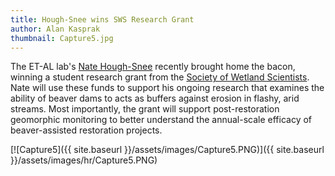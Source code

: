 ```yaml
---
title: Hough-Snee wins SWS Research Grant
author: Alan Kasprak
thumbnail: Capture5.jpg
---
```


The ET-AL lab's [Nate Hough-Snee](http://natehough-snee.org/) recently brought home the bacon, winning a student research grant from the [Society of Wetland Scientists](http://www.sws.org/). Nate will use these funds to support his ongoing research that examines the ability of beaver dams to acts as buffers against erosion in flashy, arid streams.  Most importantly, the grant will support post-restoration geomorphic monitoring to better understand the annual-scale efficacy of beaver-assisted restoration projects. 

[![Capture5]({{ site.baseurl }}/assets/images/Capture5.PNG)]({{ site.baseurl }}/assets/images/hr/Capture5.PNG)